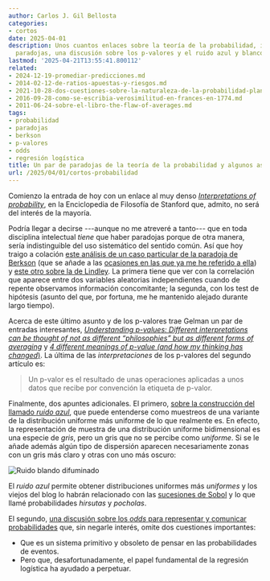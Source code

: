 ```yaml
---
author: Carlos J. Gil Bellosta
categories:
- cortos
date: 2025-04-01
description: Unos cuantos enlaces sobre la teoría de la probabilidad, incluidas dos
  paradojas, una discusión sobre los p-valores y el ruido azul y blanco
lastmod: '2025-04-21T13:55:41.800112'
related:
- 2024-12-19-promediar-predicciones.md
- 2014-02-12-de-ratios-apuestas-y-riesgos.md
- 2021-10-28-dos-cuestiones-sobre-la-naturaleza-de-la-probabilidad-planteadas-por-keynes-en-1921-pero-que-siguen-hoy-igual-de-vigentes.md
- 2016-09-28-como-se-escribia-verosimilitud-en-frances-en-1774.md
- 2011-06-24-sobre-el-libro-the-flaw-of-averages.md
tags:
- probabilidad
- paradojas
- berkson
- p-valores
- odds
- regresión logística
title: Un par de paradojas de la teoría de la probabilidad y algunos asuntos más
url: /2025/04/01/cortos-probabilidad
---
```


Comienzo la entrada de hoy con un enlace al muy denso [_Interpretations of probability_](https://plato.stanford.edu/entries/probability-interpret/), en la Enciclopedia de Filosofía de Stanford que, admito, no será del interés de la mayoría.

Podría llegar a decirse ---aunque no me atreveré a tanto--- que en toda disciplina intelectual _tiene_ que haber paradojas porque de otra manera, sería indistinguible del uso sistemático del sentido común. Así que hoy traigo a colación
[este análisis de un caso particular de la paradoja de Berkson](https://ofaurochsandangels.substack.com/p/an-analysis-of-berksons-paradox) (que se añade a las [ocasiones en las que ya me he referido a ella](/tags/berkson/)) y
[este otro sobre la de Lindley](https://en.wikipedia.org/wiki/Lindley%27s_paradox). La primera tiene que ver con la correlación que aparece entre dos variables aleatorias independientes cuando de repente observamos información concomitante; la segunda, con los test de hipótesis (asunto del que, por fortuna, me he mantenido alejado durante largo tiempo).

Acerca de este último asunto y de los p-valores trae Gelman un par de entradas interesantes,
[_Understanding p-values: Different interpretations can be thought of not as different “philosophies” but as different forms of averaging_](https://statmodeling.stat.columbia.edu/2024/12/02/understanding-p-values-different-interpretations-can-be-thought-of-not-as-different-philosophies-but-as-different-forms-of-averaging/) y
[_4 different meanings of p-value (and how my thinking has changed_)](https://statmodeling.stat.columbia.edu/2024/12/03/4-different-meanings-of-p-value-and-how-my-thinking-has-changed-2/). La última de las _interpretaciones_ de los p-valores del segundo artículo es:

> Un p-valor es el resultado de unas operaciones aplicadas a unos datos que recibe por convención la etiqueta de p-valor.

Finalmente, dos apuntes adicionales. El primero,
[sobre la construcción del llamado _ruido azul_](https://acko.net/blog/stable-fiddusion/),
que puede entenderse como muestreos de una variante de la distribución uniforme más uniforme de lo que realmente es. En efecto, la representación de muestra de una distribución uniforme bidimensional es una especie de _gris_, pero un gris que no se percibe como _uniforme_. Si se le añade además algún tipo de dispersión aparecen necesariamente zonas con un gris más claro y otras con uno más oscuro:

![Ruido blando difuminado](/wp-uploads/2025/blurred_white_noise.png#center)

El _ruido azul_ permite obtener distribuciones uniformes más _uniformes_ y los viejos del blog lo habrán relacionado con las [sucesiones de Sobol](/tags/sobol/) y lo que llamé probabilidades _hirsutas_ y _pocholas_.

El segundo,
[una discusión sobre los _odds_ para representar y comunicar probabilidades](https://www.bryanshalloway.com/2023/11/03/odds-are-you-re-using-probabilities-to-describe-event-outcomes/)
que, sin negarle interés, omite dos cuestiones importantes:
- Que es un sistema primitivo y obsoleto de pensar en las probabilidades de eventos.
- Pero que, desafortunadamente, el papel fundamental de la regresión logística ha ayudado a perpetuar.